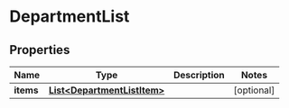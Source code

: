 
# DepartmentList

## Properties
Name | Type | Description | Notes
------------ | ------------- | ------------- | -------------
**items** | [**List&lt;DepartmentListItem&gt;**](DepartmentListItem.md) |  |  [optional]



